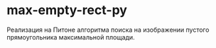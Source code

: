 # max-empty-rect-py
Реализация на Питоне алгоритма поиска на изображении пустого прямоугольника максимальной площади.

